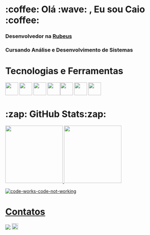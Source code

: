 <h1>:coffee: Olá :wave: , Eu sou Caio :coffee:</h1>

<h3>Desenvolvedor na <a href= "https://rubeus.com.br/">Rubeus</a></h3>

<h3>Cursando Análise e Desenvolvimento de Sistemas</h3>

<!--<h3>:computer: Estudando :computer:</h3>-->

<!--<img src="https://cdn.jsdelivr.net/gh/devicons/devicon/icons/javascript/javascript-original.svg" width="40" height="40"/>--> <!--<img src="https://cdn.jsdelivr.net/gh/devicons/devicon/icons/typescript/typescript-original.svg" width="40" height="40"/>--> <!--<img src="https://cdn.jsdelivr.net/gh/devicons/devicon/icons/angularjs/angularjs-plain.svg" width="40" height="40"/>-->

<!--No momento estou estudando Js, Node e React-->
<!--Aprendendo sobre a Pixel Game Engine fazendo jogos simples em C++-->

<h1>Tecnologias e Ferramentas</h1>

<img src="https://cdn.jsdelivr.net/gh/devicons/devicon/icons/cplusplus/cplusplus-original.svg" width="40" height="40"/> <img src="https://cdn.jsdelivr.net/gh/devicons/devicon/icons/python/python-original-wordmark.svg" width="40" height="40"/> <img src="https://cdn.jsdelivr.net/gh/devicons/devicon/icons/html5/html5-plain-wordmark.svg" width="40" height="40"/> <img src="https://cdn.jsdelivr.net/gh/devicons/devicon/icons/css3/css3-plain-wordmark.svg" width="40" height="40"/><img src="https://cdn.jsdelivr.net/gh/devicons/devicon/icons/git/git-original-wordmark.svg" width="40" height="40"/> <img src="https://cdn.jsdelivr.net/gh/devicons/devicon/icons/vscode/vscode-original-wordmark.svg" width="40" height="40"/> <img src="https://cdn.jsdelivr.net/gh/devicons/devicon/icons/ubuntu/ubuntu-plain-wordmark.svg" width="40" height="40"/>


<!-- <img src="https://cdn.jsdelivr.net/gh/devicons/devicon/icons/git/git-original-wordmark.svg" width="40" height="40"/> -->

<h1>:zap:	GitHub Stats:zap:	</h1>

<div>

<a href="https://github.com/CaioTuring">
<img height="180em" src="https://github-readme-stats.vercel.app/api/top-langs/?username=CaioTuring&layout=compact&langs_count=7&theme=dracula"/>
<img height="180em" src="https://github-readme-stats.vercel.app/api?username=CaioTuring&show_icons=true&theme=dracula&include_all_commits=true&count_private=true"/>

</div>
 
![code-works-code-not-working](https://user-images.githubusercontent.com/95253787/233894468-fce82449-41bc-40fc-a146-7712cd96d6d6.gif)
  
<h1>Contatos</h1>

<a href = "mailto:caioaagarbelini@gmail.com"><img src="https://img.shields.io/badge/-caioaagarbelini@gmail.com-red?style=flat-square&logo=Gmail&logoColor=white" target="_blank"></a>
<a href = "http://www.linkedin.com/in/caioaagarbelini"><img src="https://img.shields.io/badge/-caioaagarbelini-blue?style=flat-square&logo=Linkedin&logoColor=white" target="_blank" height="20"></a>
 
 
<!--
**CaioTuring/CaioTuring** is a ✨ _special_ ✨ repository because its `README.md` (this file) appears on your GitHub profile.

<a href = "mailto:caioaagarbelini@gmail.com"><img src="https://img.shields.io/badge/Gmail-D14836?style=for-the-badge&logo=gmail&logoColor=white" target="_blank"></a>

Here are some ideas to get you started:

- 🔭 I’m currently working on ...
- 🌱 I’m currently learning ...
- 👯 I’m looking to collaborate on ...
- 🤔 I’m looking for help with ...
- 💬 Ask me about ...
- 📫 How to reach me: ...
- 😄 Pronouns: ...
- ⚡ Fun fact: ...
-->
